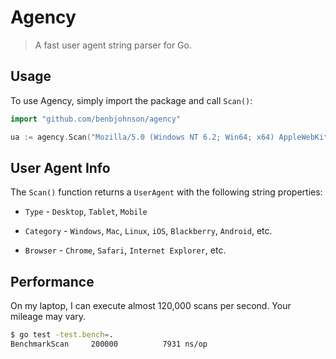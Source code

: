 # Agency
> A fast user agent string parser for Go.

## Usage

To use Agency, simply import the package and call `Scan()`:

```go
import "github.com/benbjohnson/agency"

ua := agency.Scan("Mozilla/5.0 (Windows NT 6.2; Win64; x64) AppleWebKit/537.36 blah blah...")
```


## User Agent Info

The `Scan()` function returns a `UserAgent` with the following string properties:

* `Type` - `Desktop`, `Tablet`, `Mobile`

* `Category` - `Windows`, `Mac`, `Linux`, `iOS`, `Blackberry`, `Android`, etc.

* `Browser` - `Chrome`, `Safari`, `Internet Explorer`, etc.



## Performance

On my laptop, I can execute almost 120,000 scans per second.
Your mileage may vary.

```sh
$ go test -test.bench=.
BenchmarkScan	  200000	      7931 ns/op
```
